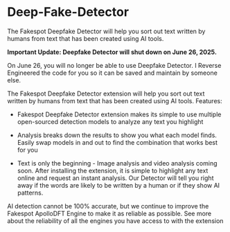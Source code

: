 # Deep-Fake-Detector
The Fakespot Deepfake Detector will help you sort out text written by humans from text that has been created using AI tools.

**Important Update: Deepfake Detector will shut down on June 26, 2025.**

On June 26, you will no longer be able to use Deepfake Detector. I Reverse Engineered the code for you so it can be saved and maintain by someone else.

The Fakespot Deepfake Detector extension will help you sort out text written by humans from text that has been created using AI tools.
Features:

- Fakespot Deepfake Detector extension makes its simple to use multiple open-sourced detection models to analyze any text you highlight

- Analysis breaks down the results to show you what each model finds. Easily swap models in and out to find the combination that works best for you
    
- Text is only the beginning - Image analysis and video analysis coming soon. After installing the extension, it is simple to highlight any text online and request an instant analysis. Our Detector will tell you right away if the words are likely to be written by a human or if they show AI patterns.

AI detection cannot be 100% accurate, but we continue to improve the Fakespot ApolloDFT Engine to make it as reliable as possible. See more about the reliability of all the engines you have access to with the extension
